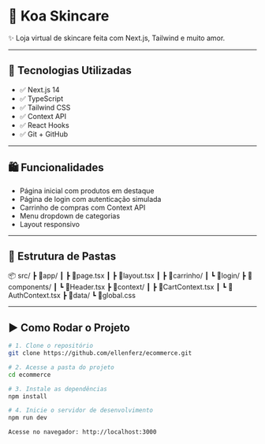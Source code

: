 # 🧴 Koa Skincare

✨ Loja virtual de skincare feita com Next.js, Tailwind e muito amor.

---

## 🚀 Tecnologias Utilizadas

- ✅ Next.js 14
- ✅ TypeScript
- ✅ Tailwind CSS
- ✅ Context API
- ✅ React Hooks
- ✅ Git + GitHub

---

## 🛍️ Funcionalidades

- Página inicial com produtos em destaque  
- Página de login com autenticação simulada  
- Carrinho de compras com Context API  
- Menu dropdown de categorias  
- Layout responsivo  

---

## 📁 Estrutura de Pastas

📦 src/ ┣ 📂app/ ┃ ┣ 📜page.tsx ┃ ┣ 📜layout.tsx ┃ ┣ 📂carrinho/ ┃ ┗ 📂login/ ┣ 📂components/ ┃ ┗ 📜Header.tsx ┣ 📂context/ ┃ ┣ 📜CartContext.tsx ┃ ┗ 📜AuthContext.tsx ┣ 📂data/ ┗ 📜global.css

---

## ▶️ Como Rodar o Projeto

```bash
# 1. Clone o repositório
git clone https://github.com/ellenferz/ecommerce.git

# 2. Acesse a pasta do projeto
cd ecommerce

# 3. Instale as dependências
npm install

# 4. Inicie o servidor de desenvolvimento
npm run dev

Acesse no navegador: http://localhost:3000






